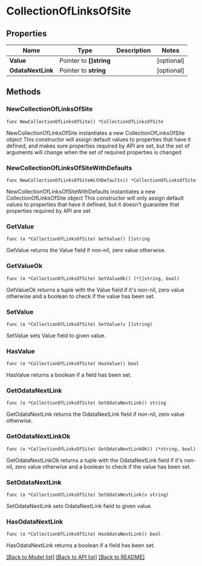 # CollectionOfLinksOfSite

## Properties

Name | Type | Description | Notes
------------ | ------------- | ------------- | -------------
**Value** | Pointer to **[]string** |  | [optional] 
**OdataNextLink** | Pointer to **string** |  | [optional] 

## Methods

### NewCollectionOfLinksOfSite

`func NewCollectionOfLinksOfSite() *CollectionOfLinksOfSite`

NewCollectionOfLinksOfSite instantiates a new CollectionOfLinksOfSite object
This constructor will assign default values to properties that have it defined,
and makes sure properties required by API are set, but the set of arguments
will change when the set of required properties is changed

### NewCollectionOfLinksOfSiteWithDefaults

`func NewCollectionOfLinksOfSiteWithDefaults() *CollectionOfLinksOfSite`

NewCollectionOfLinksOfSiteWithDefaults instantiates a new CollectionOfLinksOfSite object
This constructor will only assign default values to properties that have it defined,
but it doesn't guarantee that properties required by API are set

### GetValue

`func (o *CollectionOfLinksOfSite) GetValue() []string`

GetValue returns the Value field if non-nil, zero value otherwise.

### GetValueOk

`func (o *CollectionOfLinksOfSite) GetValueOk() (*[]string, bool)`

GetValueOk returns a tuple with the Value field if it's non-nil, zero value otherwise
and a boolean to check if the value has been set.

### SetValue

`func (o *CollectionOfLinksOfSite) SetValue(v []string)`

SetValue sets Value field to given value.

### HasValue

`func (o *CollectionOfLinksOfSite) HasValue() bool`

HasValue returns a boolean if a field has been set.

### GetOdataNextLink

`func (o *CollectionOfLinksOfSite) GetOdataNextLink() string`

GetOdataNextLink returns the OdataNextLink field if non-nil, zero value otherwise.

### GetOdataNextLinkOk

`func (o *CollectionOfLinksOfSite) GetOdataNextLinkOk() (*string, bool)`

GetOdataNextLinkOk returns a tuple with the OdataNextLink field if it's non-nil, zero value otherwise
and a boolean to check if the value has been set.

### SetOdataNextLink

`func (o *CollectionOfLinksOfSite) SetOdataNextLink(v string)`

SetOdataNextLink sets OdataNextLink field to given value.

### HasOdataNextLink

`func (o *CollectionOfLinksOfSite) HasOdataNextLink() bool`

HasOdataNextLink returns a boolean if a field has been set.


[[Back to Model list]](../README.md#documentation-for-models) [[Back to API list]](../README.md#documentation-for-api-endpoints) [[Back to README]](../README.md)


